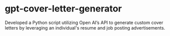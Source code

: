 # gpt-cover-letter-generator
Developed a Python script utilizing Open AI’s API to generate custom cover letters by leveraging an individual's resume and job posting advertisements.
